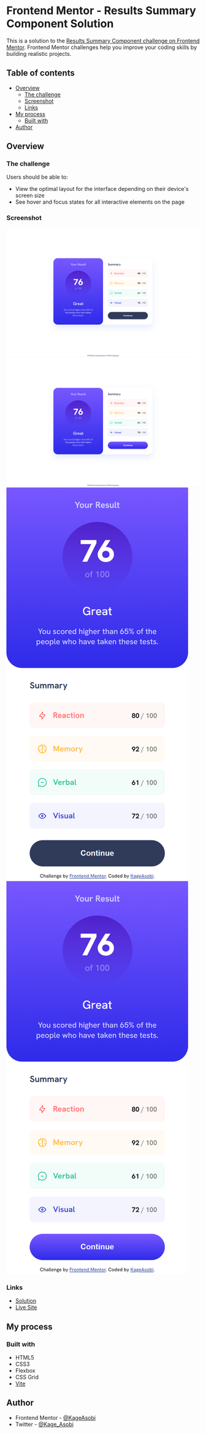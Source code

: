 # Frontend Mentor - Results Summary Component Solution

This is a solution to the [Results Summary Component challenge on Frontend Mentor](https://www.frontendmentor.io/challenges/results-summary-component-CE_K6s0maV). Frontend Mentor challenges help you improve your coding skills by building realistic projects. 

## Table of contents

- [Overview](#overview)
  - [The challenge](#the-challenge)
  - [Screenshot](#screenshot)
  - [Links](#links)
- [My process](#my-process)
  - [Built with](#built-with)
- [Author](#author)

## Overview

### The challenge

Users should be able to:

- View the optimal layout for the interface depending on their device's screen size
- See hover and focus states for all interactive elements on the page

### Screenshot

![](./screenshots/desktop.png)
![](./screenshots/desktop_active.png)
![](./screenshots/mobile.png)
![](./screenshots/mobile_active.png)

### Links

- [Solution](https://github.com/KageAsobi/results-summary-component)
- [Live Site](https://kageasobi.github.io/results-summary-component)

## My process

### Built with

- HTML5
- CSS3
- Flexbox
- CSS Grid
- [Vite](https://vitejs.dev/)

## Author

- Frontend Mentor - [@KageAsobi](https://www.frontendmentor.io/profile/KageAsobi)
- Twitter - [@Kage_Asobi](https://twitter.com/Kage_Asobi)
